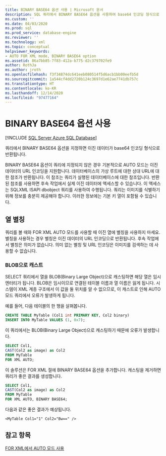 ```yaml
---
title: BINARY BASE64 옵션 사용 | Microsoft 문서
description: SQL 쿼리에서 BINARY BASE64 옵션을 사용하여 base64 인코딩 형식으로 이진 데이터를 반환하는 방법에 대해 알아봅니다.
ms.custom: ''
ms.date: 04/03/2020
ms.prod: sql
ms.prod_service: database-engine
ms.reviewer: ''
ms.technology: xml
ms.topic: conceptual
helpviewer_keywords:
- AUTO FOR XML mode, BINARY BASE64 option
ms.assetid: 86a7bb85-7f83-412a-b775-d2c379702fe9
author: RothJa
ms.author: jroth
ms.openlocfilehash: f3f34874dc641eeb080514f5d6acb1bb00eefb5d
ms.sourcegitcommit: 1a544cf4dd2720b124c3697d1e62ae7741db757c
ms.translationtype: HT
ms.contentlocale: ko-KR
ms.lasthandoff: 12/14/2020
ms.locfileid: "97477164"
---
```

# <a name="use-the-binary-base64-option"></a>BINARY BASE64 옵션 사용

[!INCLUDE [SQL Server Azure SQL Database](../../includes/applies-to-version/sql-asdb.md)]

쿼리에서 BINARY BASE64 옵션을 지정하면 이진 데이터가 base64 인코딩 형식으로 반환됩니다.

BINARY BASE64 옵션이 쿼리에 지정되지 않은 경우 기본적으로 AUTO 모드는 이진 데이터의 URL 인코딩을 지원합니다. 데이터베이스의 가상 루트에 대한 상대 URL에 대한 참조가 반환됩니다. 이 참조는 쿼리가 실행된 데이터베이스에 대한 참조입니다. 반환된 참조를 사용하면 후속 작업에서 실제 이진 데이터에 액세스할 수 있습니다. 이 액세스는 SQLXML ISAPI dbobject 쿼리를 사용하여 수행됩니다. 쿼리는 이미지를 식별하기 위해 정보를 충분히 제공해야 합니다. 이러한 정보에는 기본 키 열이 포함될 수 있습니다.

## <a name="column-alias"></a>열 별칭

쿼리를 볼 때와 FOR XML AUTO 모드를 사용할 때 이진 열에 별칭을 사용하지 마세요. 별칭을 사용하는 경우 별칭은 이진 데이터의 URL 인코딩으로 반환됩니다. 후속 작업에서 별칭은 의미가 없습니다. 의미 없는 별칭 및 URL 인코딩은 이미지를 검색하는 데 사용할 수 없습니다.

### <a name="cast-to-a-blob"></a>BLOB으로 캐스트

SELECT 쿼리에서 열을 BLOB(Binary Large Object)으로 캐스팅하면 해당 열은 임시 엔터티가 됩니다. BLOB은 임시이므로 연결된 테이블 이름과 열 이름은 잃게 됩니다. 시스템이 XML 계층 구조에서 이 값을 둘 위치를 알 수 없으므로, 이 캐스트로 인해 AUTO 모드 쿼리에서 오류가 발생하게 됩니다.

예를 들어, 다음 테이블의 한 행을 살펴봅니다.

```sql
CREATE TABLE MyTable (Col1 int PRIMARY KEY, Col2 binary)
INSERT INTO MyTable VALUES (1, 0x7);
```

이 쿼리에서는 BLOB(Binary Large Object)으로 캐스팅하기 때문에 오류가 발생합니다.

```sql
SELECT Col1,
CAST(Col2 as image) as Col2
FROM MyTable
FOR XML AUTO;
```

이 솔루션은 FOR XML 절에 BINARY BASE64 옵션을 추가합니다. 캐스팅을 제거하면 쿼리가 좋은 결과를 생성합니다.

```sql
SELECT Col1,
CAST(Col2 as image) as Col2
FROM MyTable
FOR XML AUTO, BINARY BASE64;
```

다음과 같은 좋은 결과가 예상됩니다.

```console
<MyTable Col1="1" Col2="Bw==" />
```

## <a name="see-also"></a>참고 항목

[FOR XML에서 AUTO 모드 사용](../../relational-databases/xml/use-auto-mode-with-for-xml.md)
